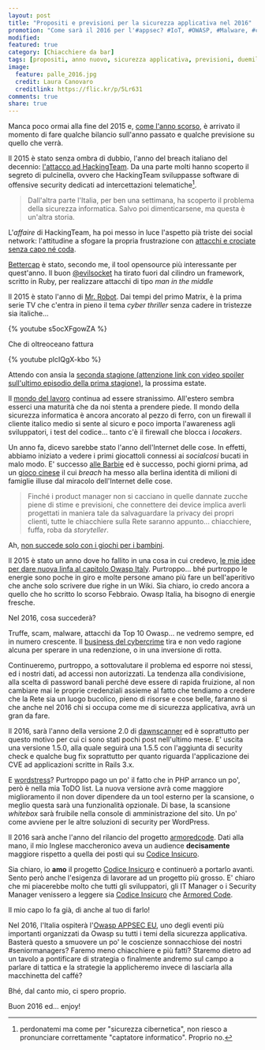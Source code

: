 ```yaml
---
layout: post
title: "Propositi e previsioni per la sicurezza applicativa nel 2016"
promotion: "Come sarà il 2016 per l'#appsec? #IoT, #OWASP, #Malware, #cybercrime e molto altro. Leggi qui."
modified: 
featured: true
category: [Chiacchiere da bar]
tags: [propositi, anno nuovo, sicurezza applicativa, previsioni, duemilaquindici]
image:
  feature: palle_2016.jpg
  credit: Laura Canovaro
  creditlink: https://flic.kr/p/5Lr631
comments: true
share: true
---
```


Manca poco ormai alla fine del 2015 e, [come l'anno
scorso]({{site.url}}/blog/propositi-e-previsioni-per-la-sicurezza-applicativa-nel-2015/),
è arrivato il momento di fare qualche bilancio sull'anno passato e qualche
previsione su quello che verrà.

Il 2015 è stato senza ombra di dubbio, l'anno del breach italiano del decennio:
[l'attacco ad
HackingTeam]({{site.url}}/blog/hackingteam-e-la-storia-del-figlio-del-calzolaio/).
Da una parte molti hanno scoperto il segreto di pulcinella, ovvero che
HackingTeam sviluppasse software di offensive security dedicati ad
intercettazioni telematiche[^1].

> Dall'altra parte l'Italia, per ben una settimana, ha scoperto il problema
> della sicurezza informatica. Salvo poi dimenticarsene, ma questa è un'altra
> storia.

L'_affaire_ di HackingTeam, ha poi messo in luce l'aspetto pià triste dei
social network: l'attitudine a sfogare la propria frustrazione con [attacchi e
crociate senza capo né
coda]({{site.url}}/blog/lattacco-ad-hacking-team-e-la-scena-forcaiola-italiana/).

[Bettercap]({{site.url}}/blog/bettercap-rimettiamo-al-centro-lattaccante/) è
stato, secondo me, il tool opensource più interessante per quest'anno. Il buon
[@evilsocket](https://twitter.com/evilsocket) ha tirato fuori dal cilindro un
framework, scritto in Ruby, per realizzare attacchi di tipo _man in the middle_

Il 2015 è stato l'anno di [Mr. Robot]({{site.url}}/blog/mr-dot-robot/). Dai
tempi del primo Matrix, è la prima serie TV che c'entra in pieno il tema _cyber
thriller_ senza cadere in tristezze sia italiche...

{% youtube s5ocXFgowZA %}

Che di oltreoceano fattura

{% youtube plcIQgX-kbo %}

Attendo con ansia la [seconda stagione (attenzione link con video spoiler
sull'ultimo episodio della prima
stagione)](http://www.slashfilm.com/mr-robot-season-2/), la prossima estate.

Il [mondo del lavoro]({{site.url}}/blog/game-set-e-partita/) continua ad essere
stranissimo. All'estero sembra esserci una maturità che da noi stenta a
prendere piede. Il mondo della sicurezza informatica è ancora ancorato al pezzo
di ferro, con un firewall il cliente italico medio si sente al sicuro e poco
importa l'awareness agli sviluppatori, i test del codice... tanto c'è il
firewall che blocca i _locakers_.

Un anno fa, dicevo sarebbe stato l'anno dell'Internet delle cose. In effetti,
abbiamo iniziato a vedere i primi giocattoli connessi ai _socialcosi_ bucati in
malo modo. E' successo [alle
Barbie](http://www.pcworld.com/article/3012220/security/internet-connected-hello-barbie-doll-can-be-hacked.html)
ed è successo, pochi giorni prima, ad un [gioco
cinese](http://motherboard.vice.com/read/one-of-the-largest-hacks-yet-exposes-data-on-hundreds-of-thousands-of-kids)
il cui _breach_ ha messo alla berlina identità di milioni di famiglie illuse
dal miracolo dell'Internet delle cose.

> Finché i product manager non si cacciano in quelle dannate zucche piene di
> stime e previsioni, che connettere dei device implica averli progettati in
> maniera tale da salvaguardare la privacy dei propri clienti, tutte le
> chiacchiere sulla Rete saranno appunto... chiacchiere, fuffa, roba da
> _storyteller_.

Ah, [non succede solo con i giochi per i bambini](http://www.wired.com/2015/07/hackers-remotely-kill-jeep-highway/).

Il 2015 è stato un anno dove ho fallito in una cosa in cui credevo, [le mie
idee per dare nuova linfa al capitolo Owasp
Italy]({{site.url}}/blog/io-sono-molto-preoccupato-owasp-italia-ha-bisogno-di-te/).
Purtroppo... bhé purtroppo le energie sono poche in giro e molte persone amano
più fare un bell'aperitivo che anche solo scrivere due righe in un Wiki. Sia
chiaro, io credo ancora a quello che ho scritto lo scorso Febbraio. Owasp
Italia, ha bisogno di energie fresche.

Nel 2016, cosa succederà?

Truffe, scam, malware, attacchi da Top 10 Owasp... ne vedremo sempre, ed in
numero crescente. Il [business del
cybercrime](http://channels.theinnovationgroup.it/cybersecurity/impatto-economico-del-cybercrime-sulle-aziende-e-sulle-nazioni/)
tira e non vedo ragione alcuna per sperare in una redenzione, o in una
inversione di rotta.

Continueremo, purtroppo, a sottovalutare il problema ed esporre noi stessi, ed
i nostri dati, ad accessi non autorizzati. La tendenza alla condivisione, alla
scelta di password banali perché deve essere di rapida fruizione, al non
cambiare mai le proprie credenziali assieme al fatto che tendiamo a credere che
la Rete sia un luogo bucolico, pieno di risorse e cose belle, faranno sì che
anche nel 2016 chi si occupa come me di sicurezza applicativa, avrà un gran da
fare.

Il 2016, sarà l'anno della versione 2.0 di
[dawnscanner](http://dawnscanner.org) ed è soprattutto per questo motivo per
cui ci sono stati pochi post nell'ultimo mese. E' uscita una versione 1.5.0,
alla quale seguirà una 1.5.5 con l'aggiunta di security check e qualche bug fix
soprattutto per quanto riguarda l'applicazione dei CVE ad applicazioni scritte
in Rails 3.x.

E [wordstress](http://wordstress.org)? Purtroppo pago un po' il fatto che in
PHP arranco un po', però è nella mia ToDO list. La nuova versione avrà come
maggiore miglioramento il non dover dipendere da un tool esterno per la
scansione, o meglio questa sarà una funzionalità opzionale. Di base, la
scansione _whitebox_ sarà fruibile nella console di amministrazione del sito.
Un po' come avviene per le altre soluzioni di security per WordPress.

Il 2016 sarà anche l'anno del rilancio del progetto
[armoredcode](http://armoredcode.com). Dati alla mano, il mio Inglese
maccheronico aveva un audience **decisamente** maggiore rispetto a quella dei
posti qui su [Codice Insicuro]({{site.url}}).

Sia chiaro, io **amo** il progetto [Codice Insicuro]({{site.url}}) e continuerò
a portarlo avanti. Sento però anche l'esigenza di lavorare ad un progetto più
grosso. E' chiaro che mi piacerebbe molto che tutti gli sviluppatori, gli IT
Manager o i Security Manager venissero a leggere sia [Codice
Insicuro]({{site.url}}) che [Armored Code](http://armoredcode.com). 

Il mio capo lo fa già, dì anche al tuo di farlo!

Nel 2016, l'Italia ospiterà l'[Owasp APPSEC EU](http://2016.appsec.eu), uno
degli eventi più importanti organizzati da Owasp su tutti i temi della
sicurezza applicativa. Basterà questo a smuovere un po' le coscienze
sonnacchiose dei nostri #seniormanagers? Faremo meno chiacchiere e più fatti?
Staremo dietro ad un tavolo a pontificare di strategia o finalmente andremo sul
campo a parlare di tattica e la strategie la applicheremo invece di lasciarla
alla macchinetta del caffé?

Bhé, dal canto mio, ci spero proprio.

Buon 2016 ed... enjoy!

[^1]: perdonatemi ma come per "sicurezza cibernetica", non riesco a pronunciare
      correttamente "captatore informatico". Proprio no.
